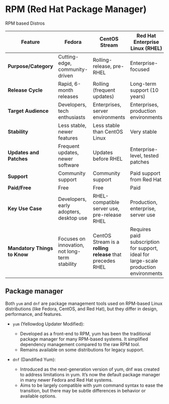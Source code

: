 # RPM (Red Hat Package Manager)
RPM based Distros

| **Feature**             | **Fedora**                            | **CentOS Stream**                        | **Red Hat Enterprise Linux (RHEL)**                                |
|-------------------------|---------------------------------------|------------------------------------------|-----------------------------------------|
| **Purpose/Category**    | Cutting-edge, community-driven       | Rolling-release, pre-RHEL                | Enterprise-focused                      |
| **Release Cycle**       | Rapid, 6-month releases              | Rolling (frequent updates)               | Long-term support (10 years)            |
| **Target Audience**     | Developers, tech enthusiasts         | Enterprises, server environments         | Enterprises, production environments    |
| **Stability**           | Less stable, newer features          | Less stable than CentOS Linux            | Very stable                             |
| **Updates and Patches** | Frequent updates, newer software     | Updates before RHEL                      | Enterprise-level, tested patches        |
| **Support**             | Community support                    | Community support                        | Paid support from Red Hat               |
| **Paid/Free**           | Free                                  | Free                                     | Paid                                    |
| **Key Use Case**        | Developers, early adopters, desktop use | RHEL-compatible server use, pre-release RHEL | Production, enterprise, server use      |
| **Mandatory Things to Know** | Focuses on innovation, not long-term stability | CentOS Stream is a **rolling release** that precedes RHEL | Requires paid subscription for support, ideal for large-scale production environments |


## Package manager
Both `yum` and `dnf` are package management tools used on RPM-based Linux distributions (like Fedora, CentOS, and Red Hat), but they differ in design, performance, and features. 

- `yum` (Yellowdog Updater Modified):
    - Developed as a front-end to RPM, yum has been the traditional package manager for many RPM-based systems. It simplified dependency management compared to the raw RPM tool.
    - Remains available on some distributions for legacy support.

- `dnf` (Dandified Yum):
    - Introduced as the next-generation version of yum, dnf was created to address limitations in yum. It’s now the default package manager in many newer Fedora and Red Hat systems.
    - Aims to be largely compatible with yum command syntax to ease the transition, but there may be subtle differences in behavior or available options.